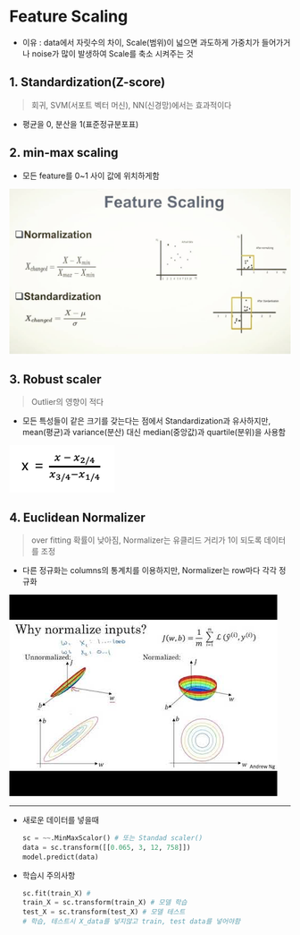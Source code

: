 # Feature Scaling
- 이유 : data에서 자릿수의 차이, Scale(범위)이 넓으면 과도하게 가중치가 들어가거나 noise가 많이 발생하여 Scale를 축소 시켜주는 것
  

## 1. Standardization(Z-score)
  > 회귀, SVM(서포트 벡터 머신), NN(신경망)에서는 효과적이다  
- 평균을 0, 분산을 1(표준정규분포표)

## 2. min-max scaling
- 모든 feature를 0~1 사이 값에 위치하게함

![Normalization](../../img/Feature_Scaling.jpg)


## 3. Robust scaler
  > Outlier의 영향이 적다
- 모든 특성들이 같은 크기를 갖는다는 점에서 Standardization과 유사하지만, mean(평균)과 variance(분산) 대신 median(중앙값)과 quartile(분위)을 사용함

![Robust Scaler](../../img/Feature_Scaling3.png)

## 4. Euclidean Normalizer
  > over fitting 확률이 낮아짐, Normalizer는 유클리드 거리가 1이 되도록 데이터를 조정

  - 다른 정규화는 columns의 통계치를 이용하지만, Normalizer는 row마다 각각 정규화

![Euclidean distance](../../img/Feature_Scaling2.jpg)

---


- 새로운 데이터를 넣을때
  ```python
  sc = ~~.MinMaxScalor() # 또는 Standad scaler()
  data = sc.transform([[0.065, 3, 12, 758]])
  model.predict(data)
  ```
  
- 학습시 주의사항
  ``` python
  sc.fit(train_X) # 
  train_X = sc.transform(train_X) # 모델 학습
  test_X = sc.transform(test_X) # 모델 테스트 
  # 학습, 테스트시 X_data를 넣지않고 train, test data를 넣어야함
  ```
